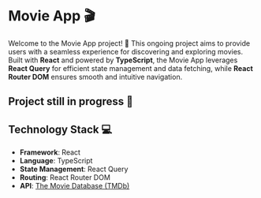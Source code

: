 # Movie App 🎬

Welcome to the Movie App project! 🚀 This ongoing project aims to provide users with a seamless experience for discovering and exploring movies. Built with **React** and powered by **TypeScript**, the Movie App leverages **React Query** for efficient state management and data fetching, while **React Router DOM** ensures smooth and intuitive navigation.

## Project still in progress 🚧

## Technology Stack 💻

- **Framework**: React
- **Language**: TypeScript
- **State Management**: React Query
- **Routing**: React Router DOM
- **API**: [The Movie Database (TMDb)](https://developer.themoviedb.org/docs)
